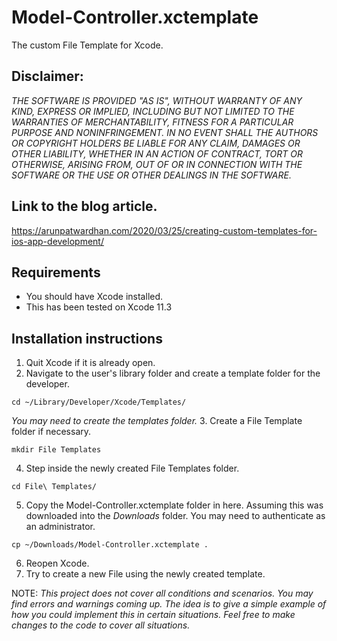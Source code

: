 # Model-Controller.xctemplate
The custom File Template for Xcode.

## Disclaimer:
_THE SOFTWARE IS PROVIDED "AS IS", WITHOUT WARRANTY OF ANY KIND, EXPRESS OR IMPLIED, INCLUDING BUT NOT LIMITED TO THE WARRANTIES OF MERCHANTABILITY, FITNESS FOR A PARTICULAR PURPOSE AND NONINFRINGEMENT. IN NO EVENT SHALL THE AUTHORS OR COPYRIGHT HOLDERS BE LIABLE FOR ANY CLAIM, DAMAGES OR OTHER LIABILITY, WHETHER IN AN ACTION OF CONTRACT, TORT OR OTHERWISE, ARISING FROM, OUT OF OR IN CONNECTION WITH THE SOFTWARE OR THE USE OR OTHER DEALINGS IN THE SOFTWARE._

## Link to the blog article.
https://arunpatwardhan.com/2020/03/25/creating-custom-templates-for-ios-app-development/

## Requirements
- You should have Xcode installed.
- This has been tested on Xcode 11.3

## Installation instructions
1. Quit Xcode if it is already open.
2. Navigate to the user's library folder and create a template folder for the developer. 
```SHELL
cd ~/Library/Developer/Xcode/Templates/
```
_You may need to create the templates folder._
3. Create a File Template folder if necessary.
```SHELL
mkdir File Templates
```
4. Step inside the newly created File Templates folder.
```SHELL
cd File\ Templates/
```
5. Copy the Model-Controller.xctemplate folder in here. Assuming this was downloaded into the _Downloads_ folder. You may need to authenticate as an administrator.
```SHELL
cp ~/Downloads/Model-Controller.xctemplate .
```
6. Reopen Xcode. 
7. Try to create a new File using the newly created template.

NOTE:
*This project does not cover all conditions and scenarios. You may find errors and warnings coming up. 
The idea is to give a simple example of how you could implement this in 
certain situations. Feel free to make changes to the code to cover all situations.*
